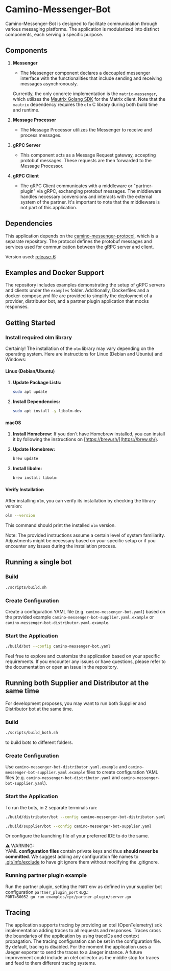 # Camino-Messenger-Bot

Camino-Messenger-Bot is designed to facilitate communication through various messaging platforms. The application is modularized into distinct components, each serving a specific purpose.

## Components

1. **Messenger**
    - The Messenger component declares a decoupled messenger interface with the functionalities that include sending and receiving messages asynchronously.

   Currently, the only concrete implementation is the `matrix-messenger`, which utilizes the [Mautrix Golang SDK](https://github.com/mautrix/go) for the Matrix client. Note that the `mautrix` dependency requires the `olm` C library during both build time and runtime.

2. **Message Processor**
    - The Message Processor utilizes the Messenger to receive and process messages.

3. **gRPC Server**
    - This component acts as a Message Request gateway, accepting protobuf messages. These requests are then forwarded to the Message Processor.

4. **gRPC Client**
    - The gRPC Client communicates with a middleware or "partner-plugin" via gRPC, exchanging protobuf messages. The middleware handles necessary conversions and interacts with the external system of the partner. It's important to note that the middleware is not part of this application.

## Dependencies
This application depends on the [camino-messenger-protocol](https://github.com/chain4travel/camino-messenger-protocol), which is a separate repository. The protocol defines the protobuf messages and services used for communication between the gRPC server and client.

Version used: [release-6](https://github.com/chain4travel/camino-messenger-protocol/releases/tag/release-6)
## Examples and Docker Support

The repository includes examples demonstrating the setup of gRPC servers and clients under the `examples` folder. Additionally, Dockerfiles and a docker-compose.yml file are provided to simplify the deployment of a provider, distributor bot, and a partner plugin application that mocks responses.

## Getting Started

### Install required olm library

Certainly! The installation of the `olm` library may vary depending on the operating system. Here are instructions for Linux (Debian and Ubuntu) and Windows:

#### Linux (Debian/Ubuntu)

1. **Update Package Lists:**
   ```bash
   sudo apt update
   ```

2. **Install Dependencies:**
   ```bash
   sudo apt install -y libolm-dev
   ```

#### macOS

1. **Install Homebrew:**
   If you don't have Homebrew installed, you can install it by following the instructions on [https://brew.sh/](https://brew.sh/).

2. **Update Homebrew:**
   ```bash
   brew update
   ```

3. **Install libolm:**
   ```bash
   brew install libolm
   ```

#### Verify Installation

After installing `olm`, you can verify its installation by checking the library version:

```bash
olm --version
```

This command should print the installed `olm` version.

Note: The provided instructions assume a certain level of system familiarity. Adjustments might be necessary based on your specific setup or if you encounter any issues during the installation process.

## Running a single bot

### Build

```bash
./scripts/build.sh
```

### Create Configuration

Create a configuration YAML file (e.g. `camino-messenger-bot.yaml`) based on the provided example `camino-messenger-bot-supplier.yaml.example` or `camino-messenger-bot-distributor.yaml.example`.



### Start the Application

```bash
./build/bot --config camino-messenger-bot.yaml
```

Feel free to explore and customize the application based on your specific requirements. If you encounter any issues or have questions, please refer to the documentation or open an issue in the repository.

## Running both Supplier and Distributor at the same time
For development proposes, you may want to run both Supplier and Distributor bot at the same time.  
### Build 
```bash
./scripts/build_both.sh
```
to build bots to different folders. 

### Create Configuration

Use `camino-messenger-bot-distributor.yaml.example` and `camino-messenger-bot-supplier.yaml.example` files to create configuration YAML files (e.g. `camino-messenger-bot-distributor.yaml` and `camino-messenger-bot-supplier.yaml`). 

### Start the Application

To run the bots, in 2 separate terminals run:  
```bash 
./build/distributor/bot --config camino-messenger-bot-distributor.yaml
```  

```bash 
./build/supplier/bot --config camino-messenger-bot-supplier.yaml
```

Or configure the launching file of your preferred IDE to do the same.

⚠️ WARNING:  
 YAML **configuration files** contain private keys and thus **should never be committed**. We suggest adding any configuration file names to [.git/info/exclude](`camino-messenger-bot-distributor.yaml.example`) to have git ignore them without modifying the .gitignore.


### Running partner plugin example
Run the partner plugin, setting the `PORT` env as defined in your supplier bot configuration  `partner_plugin_port`  e.g.:  
`PORT=50052 go run examples/rpc/partner-plugin/server.go`



## Tracing
The application supports tracing by providing an otel (OpenTelemetry) sdk implementation adding traces to all requests and responses. 
Traces cross the boundaries of the application by using traceIDs and context propagation.
The tracing configuration can be set in the configuration file.
By default, tracing is disabled. For the moment the application uses a Jaeger exporter to send the traces to a Jaeger instance. 
A future improvement could include an otel collector as the middle stop for traces and feed to them different tracing systems.